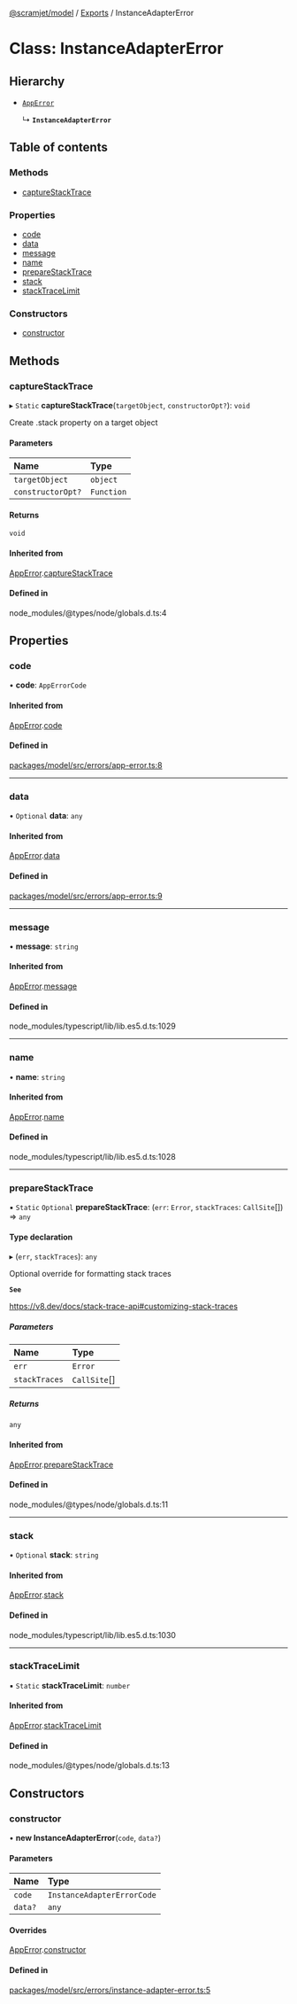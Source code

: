 [@scramjet/model](../README.md) / [Exports](../modules.md) / InstanceAdapterError

# Class: InstanceAdapterError

## Hierarchy

- [`AppError`](AppError.md)

  ↳ **`InstanceAdapterError`**

## Table of contents

### Methods

- [captureStackTrace](InstanceAdapterError.md#capturestacktrace)

### Properties

- [code](InstanceAdapterError.md#code)
- [data](InstanceAdapterError.md#data)
- [message](InstanceAdapterError.md#message)
- [name](InstanceAdapterError.md#name)
- [prepareStackTrace](InstanceAdapterError.md#preparestacktrace)
- [stack](InstanceAdapterError.md#stack)
- [stackTraceLimit](InstanceAdapterError.md#stacktracelimit)

### Constructors

- [constructor](InstanceAdapterError.md#constructor)

## Methods

### captureStackTrace

▸ `Static` **captureStackTrace**(`targetObject`, `constructorOpt?`): `void`

Create .stack property on a target object

#### Parameters

| Name | Type |
| :------ | :------ |
| `targetObject` | `object` |
| `constructorOpt?` | `Function` |

#### Returns

`void`

#### Inherited from

[AppError](AppError.md).[captureStackTrace](AppError.md#capturestacktrace)

#### Defined in

node_modules/@types/node/globals.d.ts:4

## Properties

### code

• **code**: `AppErrorCode`

#### Inherited from

[AppError](AppError.md).[code](AppError.md#code)

#### Defined in

[packages/model/src/errors/app-error.ts:8](https://github.com/scramjetorg/transform-hub/blob/HEAD/packages/model/src/errors/app-error.ts#L8)

___

### data

• `Optional` **data**: `any`

#### Inherited from

[AppError](AppError.md).[data](AppError.md#data)

#### Defined in

[packages/model/src/errors/app-error.ts:9](https://github.com/scramjetorg/transform-hub/blob/HEAD/packages/model/src/errors/app-error.ts#L9)

___

### message

• **message**: `string`

#### Inherited from

[AppError](AppError.md).[message](AppError.md#message)

#### Defined in

node_modules/typescript/lib/lib.es5.d.ts:1029

___

### name

• **name**: `string`

#### Inherited from

[AppError](AppError.md).[name](AppError.md#name)

#### Defined in

node_modules/typescript/lib/lib.es5.d.ts:1028

___

### prepareStackTrace

▪ `Static` `Optional` **prepareStackTrace**: (`err`: `Error`, `stackTraces`: `CallSite`[]) => `any`

#### Type declaration

▸ (`err`, `stackTraces`): `any`

Optional override for formatting stack traces

**`See`**

https://v8.dev/docs/stack-trace-api#customizing-stack-traces

##### Parameters

| Name | Type |
| :------ | :------ |
| `err` | `Error` |
| `stackTraces` | `CallSite`[] |

##### Returns

`any`

#### Inherited from

[AppError](AppError.md).[prepareStackTrace](AppError.md#preparestacktrace)

#### Defined in

node_modules/@types/node/globals.d.ts:11

___

### stack

• `Optional` **stack**: `string`

#### Inherited from

[AppError](AppError.md).[stack](AppError.md#stack)

#### Defined in

node_modules/typescript/lib/lib.es5.d.ts:1030

___

### stackTraceLimit

▪ `Static` **stackTraceLimit**: `number`

#### Inherited from

[AppError](AppError.md).[stackTraceLimit](AppError.md#stacktracelimit)

#### Defined in

node_modules/@types/node/globals.d.ts:13

## Constructors

### constructor

• **new InstanceAdapterError**(`code`, `data?`)

#### Parameters

| Name | Type |
| :------ | :------ |
| `code` | `InstanceAdapterErrorCode` |
| `data?` | `any` |

#### Overrides

[AppError](AppError.md).[constructor](AppError.md#constructor)

#### Defined in

[packages/model/src/errors/instance-adapter-error.ts:5](https://github.com/scramjetorg/transform-hub/blob/HEAD/packages/model/src/errors/instance-adapter-error.ts#L5)
